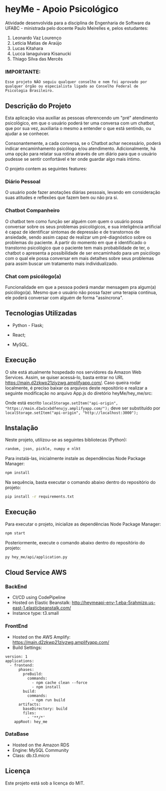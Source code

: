 # heyMe - Apoio Psicológico

Atividade desenvolvida para a disciplina de Engenharia de Software da UFABC - ministrada pelo docente Paulo Meirelles e, pelos estudantes:

1. Leonardo Vaz Lourenço
1. Letícia Matias de Araújo
1. Lucas Kitahara
1. Lucca Ianaguivara Kisanucki
1. Thiago Silva das Mercês

### IMPORTANTE:

    Esse projeto NÃO seguiu qualquer conselho e nem foi aprovado por qualquer órgão ou especialista ligado ao Conselho Federal de Psicologia Brasileiro.

## Descrição do Projeto

Esta aplicação visa auxiliar as pessoas oferencendo um "pré" atendimento psicológico, em que o usuário poderá ter uma conversa com um chatbot, que por sua vez, auxiliaria o mesmo a entender o que está sentindo, ou ajudar a se conhecer.

Consonantemente, a cada conversa, se o Chatbot achar necessário, poderá indicar encaminhamento psicólogo e/ou atendimento. Adicionalmente, há uma opção para relatar sua rotina através de um diário para que o usuário pudesse se sentir confortável e ter onde guardar algo mais íntimo. 

O projeto contem as seguintes features:

### Diário Pessoal

O usuário pode fazer anotações diárias pessoais, levando em consideração suas atitudes e reflexões que fazem bem ou não pra si.

### Chatbot Companheiro

O chatbot tem como função ser alguém com quem o usuário possa conversar sobre os seus problemas psicológicos, e sua inteligência artificial é capaz de identificar sintomas de depressão e de transtornos de ansiedade, sendo assim capaz de realizar um pré-diagnóstico sobre os problemas do paciente. A partir do momento em que é identificado o transtorno psicológico que o paciente tem mais probabilidade de ter, o chatbot o apresenta a possibilidade de ser encaminhado para um psicólogo com o qual ele possa conversar em mais detalhes sobre seus problemas para assim buscar um tratamento mais individualizado.

### Chat com psicólogo(a)

Funcionalidade em que a pessoa poderá mandar mensagem pra algum(a) psicólogo(a). Mesmo que o usuário não possa fazer uma terapia contínua, ele poderá conversar com alguém de forma "assíncrona".

## Tecnologias Utilizadas

* Python - Flask;

* React;

* MySQL.


## Execução
O site está atualmente hospedado nos servidores da Amazon Web Services. Assim, se quiser acessá-lo, basta entrar no URL https://main.d2zkwp21ziyzwg.amplifyapp.com/. Caso queira rodar localmente, é preciso baixar os arquivos deste repositório e realizar a seguinte modificação no arquivo App.js do diretório heyMe/hey_me/src:

  Onde está escrito ```localStorage.setItem("api-origin", "https://main.d1w1cxbdfenujy.amplifyapp.com/");``` deve ser substituído por ```localStorage.setItem("api-origin", "http://localhost:3000");```

## Instalação

Neste projeto, utilizou-se as seguintes bibliotecas (Python):

```bash
random, json, pickle, numpy e nlkt
```

Para instalá-las, inicialmente instale as dependências Node Package Manager:

```bash
npm install
```

Na sequência, basta executar o comando abaixo dentro do repositório do projeto:

```bash
pip install -r requirements.txt
```

## Execução

Para executar o projeto, inicialize as dependências Node Package Manager:

```bash
npm start
```

Posteriormente, execute o comando abaixo dentro do repositório do projeto:

```bash
py hey_me/api/application.py
```
## Cloud Service AWS
### BackEnd
* CI/CD using CodePipeline
* Hosted on Elastic Beanstalk:
http://heymeapi-env-1.eba-5rahmizp.us-east-1.elasticbeanstalk.com/
* Instance type: t3.small

### FrontEnd
* Hosted on the AWS Amplify:
https://main.d2zkwp21ziyzwg.amplifyapp.com/
* Build Settings:
```
version: 1
applications:
  - frontend:
      phases:
        preBuild:
          commands:
            - npm cache clean --force
            - npm install
        build:
          commands:
            - npm run build
      artifacts:
        baseDirectory: build
        files:
          - '**/*'
    appRoot: hey_me
```

### DataBase
* Hosted on the Amazon RDS
* Engine: MySQL Community
* Class: db.t3.micro

## Licença

Este projeto está sob a licença do MIT.
